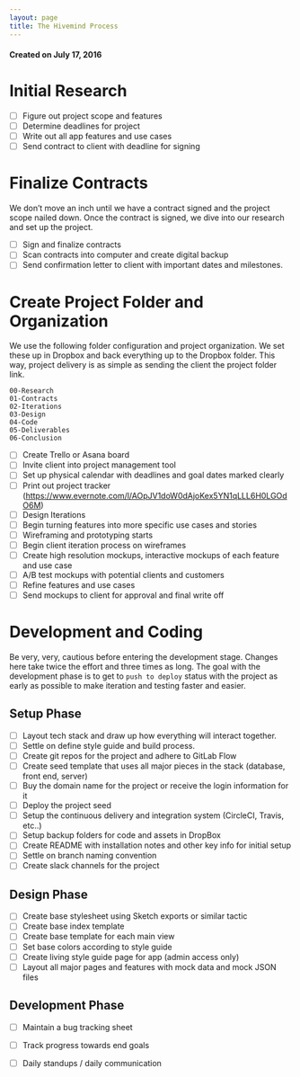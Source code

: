```yaml
---
layout: page
title: The Hivemind Process
--- 
```


#### Created on July 17, 2016

# Initial Research
- [ ] Figure out project scope and features 
- [ ] Determine deadlines for project
- [ ] Write out all app features and use cases 
- [ ] Send contract to client with deadline for signing

# Finalize Contracts
We don’t move an inch until we have a contract signed and the project scope nailed down. Once the contract is signed, we dive into our research and set up the project. 

- [ ] Sign and finalize contracts
- [ ] Scan contracts into computer and create digital backup 
- [ ] Send confirmation letter to client with important dates and milestones. 

# Create Project Folder and Organization
We use the following folder configuration and project organization. We set these up in Dropbox and back everything up to the Dropbox folder. This way, project delivery is as simple as sending the client the project folder link. 

````
00-Research
01-Contracts
02-Iterations
03-Design
04-Code
05-Deliverables
06-Conclusion
````

- [ ] Create Trello or Asana board 
- [ ] Invite client into project management tool 
- [ ] Set up physical calendar with deadlines and goal dates marked clearly 
- [ ] Print out project tracker (https://www.evernote.com/l/AOpJV1doW0dAjoKex5YN1qLLL6H0LGOdO6M)
- [ ] Design Iterations
- [ ] Begin turning features into more specific use cases and stories
- [ ] Wireframing and prototyping starts 
- [ ] Begin client iteration process on wireframes
- [ ] Create high resolution mockups, interactive mockups of each feature and use case
- [ ] A/B test mockups with potential clients and customers 
- [ ] Refine features and use cases 
- [ ] Send mockups to client for approval and final write off

# Development and Coding 
Be very, very, cautious before entering the development stage. Changes here take twice the effort and three times as long. The goal with the development phase is to get to `push to deploy` status with the project as early as possible to make iteration and testing faster and easier. 

## Setup Phase
- [ ] Layout tech stack and draw up how everything will interact together. 
- [ ] Settle on define style guide and build process.
- [ ] Create git repos for the project and adhere to GitLab Flow 
- [ ] Create seed template that uses all major pieces in the stack (database, front end, server)
- [ ] Buy the domain name for the project or receive the login information for it
- [ ] Deploy the project seed
- [ ] Setup the continuous delivery and integration system (CircleCI, Travis, etc..) 
- [ ] Setup backup folders for code and assets in DropBox
- [ ] Create README with installation notes and other key info for initial setup
- [ ] Settle on branch naming convention
- [ ] Create slack channels for the project

## Design Phase
- [ ] Create base stylesheet using Sketch exports or similar tactic
- [ ] Create base index template
- [ ] Create base template for each main view
- [ ] Set base colors according to style guide
- [ ] Create living style guide page for app (admin access only)
- [ ] Layout all major pages and features with mock data and mock JSON files

## Development Phase
- [ ] Maintain a bug tracking sheet
- [ ] Track progress towards end goals
- [ ] Daily standups / daily communication

